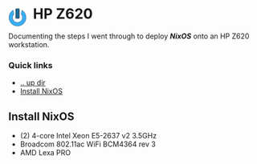 # HP Z620 <img style="margin: 6px 13px 0px 0px" align="left" src="../../art/logo_36x36.png" />

Documenting the steps I went through to deploy ***NixOS*** onto an HP Z620 workstation.

### Quick links
* [.. up dir](../../README.md)
* [Install NixOS](#install-nixos)

## Install NixOS
* (2) 4-core Intel Xeon E5-2637 v2 3.5GHz
* Broadcom 802.11ac WiFi BCM4364 rev 3
* AMD Lexa PRO

<!-- 
vim: ts=2:sw=2:sts=2
-->
